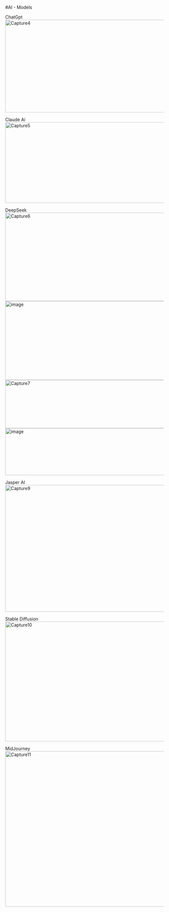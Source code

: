 #AI - Models

ChatGpt
<img width="783" height="294" alt="Capture4" src="https://github.com/user-attachments/assets/e7fd1723-9243-4c35-a12d-c1db06227271" />

Claude Ai
<img width="822" height="256" alt="Capture5" src="https://github.com/user-attachments/assets/920cf8be-c7ce-49ce-8325-69f7903bbc36" />


DeepSeek
<img width="799" height="280" alt="Capture6" src="https://github.com/user-attachments/assets/b7ab3e61-a444-4004-98f0-c808cd887b6f" />
<img width="814" height="250" alt="image" src="https://github.com/user-attachments/assets/19024d2d-5ce6-4283-81cf-beb97c95bae9" />
<img width="784" height="153" alt="Capture7" src="https://github.com/user-attachments/assets/49c9f110-1352-43a8-b801-d5e77e98d094" />
<img width="802" height="149" alt="image" src="https://github.com/user-attachments/assets/0d618513-9826-425b-ba73-dff1044e82f8" />


Jasper AI 
<img width="979" height="402" alt="Capture9" src="https://github.com/user-attachments/assets/77af23ba-20cf-4563-9436-abf5c22ca9ac" />


Stable Diffusion
<img width="797" height="380" alt="Capture10" src="https://github.com/user-attachments/assets/dd27be7f-2104-4607-bafa-962f4c18c766" />


MidJourney 
<img width="882" height="493" alt="Capture11" src="https://github.com/user-attachments/assets/3422581b-6a31-4162-96c5-baf89e8beef7" />

